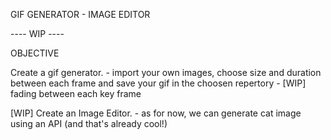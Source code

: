 GIF GENERATOR - IMAGE EDITOR 

---- WIP ---- 

OBJECTIVE 

Create a gif generator.
	- import your own images, choose size and duration between each frame and save your gif in the choosen repertory
	- [WIP] fading between each key frame

[WIP] Create an Image Editor.
	- as for now, we can generate cat image using an API (and that's already cool!) 
